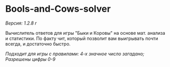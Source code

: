 # Bools-and-Cows-solver
*Версия: 1.2.8 r*

Вычислитель ответов для игры "Быки и Коровы" на основе мат. анализа и статистики. По факту чит, который позволит вам выигрывать почти всегда, и достаточно быстро. 

*Подходит для игры с правилами: 4-х значное число загадано; Разрешены цифры 0-9*
